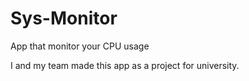 # Sys-Monitor
App that monitor your CPU usage

I and my team made this app as a project for university.
